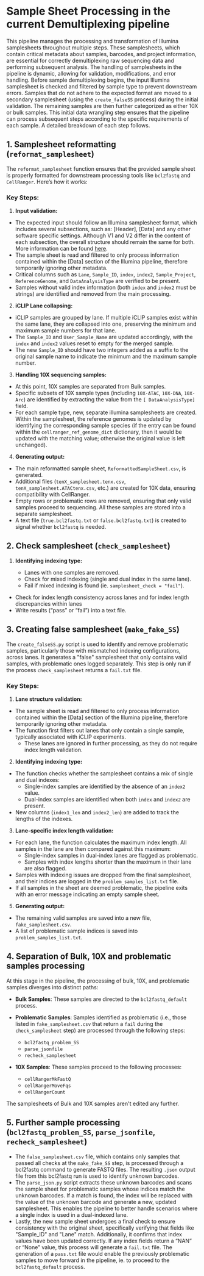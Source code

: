 # Sample Sheet Processing in the current Demultiplexing pipeline
This pipeline manages the processing and transformation of Illumina samplesheets throughout multiple steps. These samplesheets, which contain critical metadata about samples, barcodes, and project information, are essential for correctly demultiplexing raw sequencing data and performing subsequent analysis. The handling of samplesheets in the pipeline is dynamic, allowing for validation, modifications, and error handling.
Before sample demultiplexing begins, the input Illumina samplesheet is checked and filtered by sample type to prevent downstream errors. Samples that do not adhere to the expected format are moved to a secondary samplesheet (using the `create_falseSS` process) during the initial validation. The remaining samples are then further categorized as either 10X or bulk samples. This initial data wrangling step ensures that the pipeline can process subsequent steps according to the specific requirements of each sample.
A detailed breakdown of each step follows.

## 1. **Samplesheet reformatting (`reformat_samplesheet`)**
The `reformat_samplesheet` function ensures that the provided sample sheet is properly formatted for downstream processing tools like `bcl2fastq` and `CellRanger`. Here’s how it works:

### Key Steps:
1. **Input validation:**
  - The expected input should follow an Illumina samplesheet format, which includes several subsections, such as: [Header], [Data] and any other software specific settings. Although V1 and V2 differ in the content of each subsection, the overall structure should remain the same for both. More information can be found [here]( https://help.connected.illumina.com/run-set-up/overview/sample-sheet-structure).
  - The sample sheet is read and filtered to only process information contained within the [Data] section of the Illumina pipeline, therefore temporarily ignoring other metadata.
-  Critical columns such as `Lane`, `Sample_ID`, `index`, `index2`, `Sample_Project`, `ReferenceGenome`, and `DataAnalysisType` are verified to be present.
  - Samples without valid index information (both `index` and `index2` must be strings) are identified and removed from the main processing.
2. **iCLIP Lane collapsing:**
  - iCLIP samples are grouped by lane. If multiple iCLIP samples exist within the same lane, they are collapsed into one, preserving the minimum and maximum sample numbers for that lane.
  - The `Sample_ID` and `User_Sample_Name` are updated accordingly, with the `index` and `index2` values reset to empty for the merged sample.
- The new `Sample_ID` should have two integers added as a suffix to the original sample name to indicate the minimum and the maximum sample number.

3. **Handling 10X sequencing samples:**
  - At this point, 10X samples are separated from Bulk samples.
  - Specific subsets of 10X sample types (including `10X-ATAC`, `10X-DNA`, `10X-Arc`) are identified by extracting the value from the `[ DataAnalysisType]` field.
  - For each sample type, new, separate illumina samplesheets are created. Within the samplesheet, the reference genomes is updated by identifying the corresponding sample species (if the entry can be found within the `cellranger_ref_genome_dict` dictionary, then it would be updated with the matching value; otherwise the original value is left unchanged).

4. **Generating output:**
  - The main reformatted sample sheet, `ReformattedSampleSheet.csv`, is generated.
  - Additional files (`tenX_samplesheet.tenx.csv`, `tenX_samplesheet.ATACtenx.csv`, etc.) are created for 10X data, ensuring compatibility with CellRanger.
  - Empty rows or problematic rows are removed, ensuring that only valid samples proceed to sequencing. All these samples are stored into a separate samplesheet.
-  A text file (`true.bcl2fastq.txt` or `false.bcl2fastq.txt`) is created to signal whether `bcl2fastq` is needed.
## 2. **Check samplesheet (`check_samplesheet`)**
1. **Identifying indexing type:**

    - Lanes with one samples are removed.
    -  Check for mixed indexing (single and dual index in the same lane).
    - Fail if mixed indexing is found (ie. `samplesheet_check = "fail"`).
  - Check for index length consistency across lanes and for index length discrepancies within lanes
  - Write results (“pass” or “fail”) into a text file.

## 3. **Creating false samplesheet (`make_fake_SS`)**
The `create_falseSS.py` script is used to identify and remove problematic samples, particularly those with mismatched indexing configurations, across lanes. It generates a "false" samplesheet that only contains valid samples, with problematic ones logged separately. This step is only run if the process `check_samplesheet` returns a `fail.txt` file.

### Key Steps:
1. **Lane structure validation:**
  - The sample sheet is read and filtered to only process information contained within the [Data] section of the Illumina pipeline, therefore temporarily ignoring other metadata.
- The function first filters out lanes that only contain a single sample, typically associated with iCLIP experiments.
  - These lanes are ignored in further processing, as they do not require index length validation.

2. **Identifying indexing type:**
  - The function checks whether the samplesheet contains a mix of single and dual indexes:
    - Single-index samples are identified by the absence of an `index2` value.
    - Dual-index samples are identified when both `index` and `index2` are present.
  - New columns (`index1_len` and `index2_len`) are added to track the lengths of the indexes.

3. **Lane-specific index length validation:**
  - For each lane, the function calculates the maximum index length. All samples in the lane are then compared against this maximum:
     - Single-index samples in dual-index lanes are flagged as problematic.
     - Samples with index lengths shorter than the maximum in their lane are also flagged.
  - Samples with indexing issues are dropped from the final samplesheet, and their indices are logged in the `problem_samples_list.txt` file.
  - If all samples in the sheet are deemed problematic, the pipeline exits with an error message indicating an empty sample sheet.

5. **Generating output:**
  - The remaining valid samples are saved into a new file, `fake_samplesheet.csv`.
  - A list of problematic sample indices is saved into `problem_samples_list.txt`.

## 4. **Separation of Bulk, 10X and problematic samples processing**
At this stage in the pipeline, the processing of bulk, 10X, and problematic samples diverges into distinct paths:

- **Bulk Samples**: These samples are directed to the `bcl2fastq_default` process.

- **Problematic Samples**: Samples identified as problematic (i.e., those listed in `fake_samplesheet.csv` that return a `fail` during the `check_samplesheet` step) are processed through the following steps:
  - `bcl2fastq_problem_SS`
  - `parse_jsonfile`
  - `recheck_samplesheet`

- **10X Samples**: These samples proceed to the following processes:
  - `cellRangerMkFastQ`
  - `cellRangerMoveFqs`
  - `cellRangerCount`

The samplesheets of Bulk and 10X samples aren't edited any further.

## 5. **Further sample processing (`bcl2fastq_problem_SS`, `parse_jsonfile`, `recheck_samplesheet`)**
- The `false_samplesheet.csv` file, which contains only samples that passed all checks at the `make_fake_SS` step, is processed through a bcl2fastq command to generate FASTQ files. The resulting `.json` output file from this bcl2fastq run is used to identify unknown barcodes.
- The `parse_json.py` script extracts these unknown barcodes and scans the sample sheet for problematic samples whose indices match the unknown barcodes. If a match is found, the index will be replaced with the value of the unknown barcode and generate a new, updated samplesheet. This enables the pipeline to better handle scenarios where a single index is used in a dual-indexed lane.
- Lastly, the new sample sheet undergoes a final check to ensure consistency with the original sheet, specifically verifying that fields like "Sample_ID" and "Lane" match. Additionally, it confirms that index values have been updated correctly. If any index fields return a “NAN” or “None” value, this process will generate a `fail.txt` file. The generation of a `pass.txt` file would enable the previously problematic samples to move forward in the pipeline, ie. to proceed to the `bcl2fastq_default` process.
